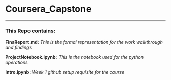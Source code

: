 # Coursera_Capstone
---
### This Repo contains:
**FinaReport.md:** *This is the formal representation for the work walkthrough and findings*

**ProjectNotebook.ipynb:** *This is the notebook used for the python operations*

**Intro.ipynb:** *Week 1 github setup requisite for the course*